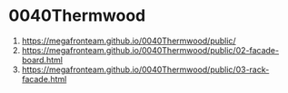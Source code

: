 # 0040Thermwood
 
1. <https://megafronteam.github.io/0040Thermwood/public/>
1. <https://megafronteam.github.io/0040Thermwood/public/02-facade-board.html>
2. <https://megafronteam.github.io/0040Thermwood/public/03-rack-facade.html>

